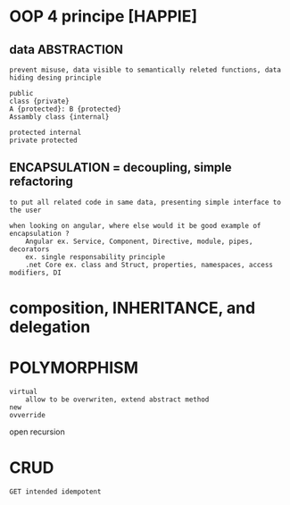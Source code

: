 # OOP 4 principe [HAPPIE]

## data ABSTRACTION
    prevent misuse, data visible to semantically releted functions, data hiding desing principle

    public
    class {private}
    A {protected}: B {protected} 
    Assambly class {internal}

    protected internal 
    private protected 


## ENCAPSULATION = decoupling, simple refactoring 
    to put all related code in same data, presenting simple interface to the user

    when looking on angular, where else would it be good example of encapsulation ? 
        Angular ex. Service, Component, Directive, module, pipes, decorators 
        ex. single responsability principle
        .net Core ex. class and Struct, properties, namespaces, access modifiers, DI

# composition, INHERITANCE, and delegation

# POLYMORPHISM
    virtual 
        allow to be overwriten, extend abstract method
    new
    ovverride

open recursion

# CRUD
    GET intended idempotent